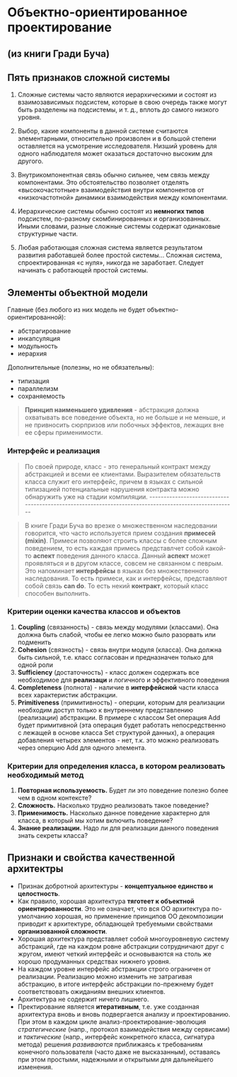 # Объектно-ориентированное проектирование
## (из книги Гради Буча)

## Пять признаков сложной системы

1. Сложные системы часто являются иерархическими и состоят из взаимозависимых подсистем, которые в свою очередь также могут быть 
разделены на подсистемы, и т. д., вплоть до самого низкого уровня.

2. Выбор, какие компоненты в данной системе считаются элементарными, относительно произволен и в большой степени оставляется на 
усмотрение исследователя. Низший уровень для одного наблюдателя может оказаться достаточно высоким для другого.

3. Внутрикомпонентная связь обычно сильнее, чем связь между компонентами. Это обстоятельство позволяет отделять «высокочастотные» 
взаимодействия внутри компонентов от «низкочастотной» динамики взаимодействия между компонентами.

4. Иерархические системы обычно состоят из **немногих типов** подсистем, по-разному скомбинированных и организованных.
Иными словами, разные сложные системы содержат одинаковые структурные части.

5. Любая работающая сложная система является результатом развития работавшей более простой системы... 
Сложная система, спроектированная «с нуля», никогда не заработает. Следует начинать с работающей простой системы.

## Элементы объектной модели

Главные (без любого из них модель не будет объектно-ориентированной):
- абстрагирование
- инкапсуляция
- модульность
- иерархия

Дополнительные (полезны, но не обязательны):
- типизация
- параллелизм
- сохраняемость

>**Принцип наименьшего удивления** - абстракция должна охватывать все поведение объекта, но не больше и не меньше, и не привносить сюрпризов или побочных эффектов, лежащих вне ее сферы применимости.

### Интерфейс и реализация

> По своей природе, класс - это генеральный контракт между абстракцией и всеми ее клиентами. Выразителем обязательств класса служит его интерфейс, причем в языках с сильной типизацией потенциальные нарушения контракта можно обнаружить уже на стадии компиляции.
         ------------------------------------------------------------------------------------------------------

> В книге Гради Буча во врезке о множественном наследовании говорится, что часто используется прием создания **примесей (mixin)**. Примеси позволяют строить классы с более сложным поведением, то есть каждая примесь представлчет собой какой-то **аспект** поведения данного класса. Данный **аспект** может проявляться и в другом классе, совсем не связанном с певрым. Это напоминает **интерфейсы** в языках без множественного наследования. То есть примеси, как и интерфейсы, представляют собой связь **can do**. То есть некий **контракт**, который класс способен выполнить.

### Критерии оценки качества классов и объектов

1. **Coupling** (связанность) - связь между модулями (классами). Она должна быть слабой, чтобы ее легко можно было разорвать или подменить
2. **Cohesion** (связность) - связь внутри модуля (класса). Она должна быть сильной, т.е. класс согласован и предназначен только для одной роли
3. **Sufficiency** (достаточность) - класс должен содержать все необходимое для **реализаци** и логичного и эффективного поведения
4. **Completeness** (полнота) - наличие в **интерфейсной** части класса всех характеристик абстракции.
5. **Primitiveness** (примитивность) - оперции, которым для реализации необходим доступ только к внутреннему представлению (реализации) абстракции. В примере с классом Set операция Add будет примитивной (эта операция будет работать непосредственно с лежащей в основе класса Set структурой данных), а операция добавления четырех элементов - нет, т.к. это можно реализовать через оперцию Add для одного элемента.

### Критерии для определения класса, в котором реализовать необходимый метод
1. **Повторная используемость.** Будет ли это поведение полезно более чем в одном контексте? 
2. **Сложность.** Насколько трудно реализовать такое поведение? 
3. **Применимость.** Насколько данное поведение характерно для класса, в который мы хотим включить поведение? 
4. **Знание реализации.** Надо ли для реализации данного поведения знать секреты класса? 

## Признаки и свойства качественной архитектры
* Признак добротной архитектуры - **концептуальное единство и целостность**.
* Как правило, хорошая архитектура **тяготеет к объектной ориентированности**. Это не  означает, что вся ОО архитектура по-умолчанию хорошая, но применение принципов ОО декомпозиции приводит к архитектуре, обладающей требуемыми свойствами **организованной сложности**.
* Хорошая архитектура представляет собой многоуровневую систему абстракций, где на каждом ровне абстракции сотрудничают друг с жругом, имеют четкий интерфейс и основываются на столь же хорошо продуманных средствах нижнего уровня.
* На каждом уровне интерфейс абстракции строго ограничен от реализации. Реализацию можно изменить не затрагивая абстракцию, в итоге интерфейс абстракции по-прежнему будет соответствовать ожиданиям внешних клиентов.
* Архитектура не содержит ничего лишнего.
* Пректирование является **итеративным**, т.е. уже созданная архитектура вновь и вновь подвергается анализу и проектированию. При этом в каждом цикле анализ-проектирование-эволюция *стратегические* (напр., протокол взаимодействия между сервисами) и *тактические* (напр., интерфейс конкретного класса, сигнатура метода) решения *развиваются* приближаясь к требованиям конечного пользователя (часто даже не высказанным), оставаясь при этом простыми, надежными и открытыми для дальнейшего изменения.
